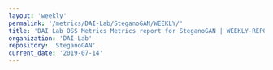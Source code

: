 ```yaml
---
layout: 'weekly'
permalink: '/metrics/DAI-Lab/SteganoGAN/WEEKLY/'
title: 'DAI Lab OSS Metrics Metrics report for SteganoGAN | WEEKLY-REPORT-2019-07-14'
organization: 'DAI-Lab'
repository: 'SteganoGAN'
current_date: '2019-07-14'
---
```

